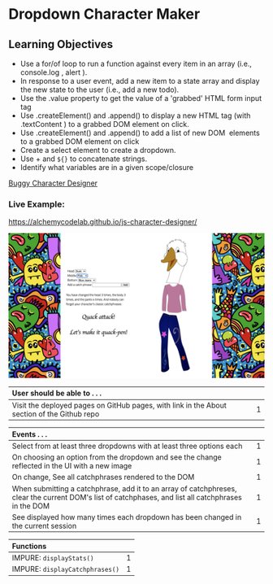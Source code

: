 # Dropdown Character Maker

## Learning Objectives
- Use a for/of  loop to run a function against every item in an array (i.e., console.log , alert ).
- In response to a user event, add a new item to a state array and display the new state to the user (i.e., add a new todo).
- Use the .value  property to get the value of a 'grabbed' HTML form input tag
- Use .createElement() and .append()  to display a new HTML tag (with .textContent ) to a grabbed DOM element on click.
- Use .createElement() and .append()  to add a list of new DOM  elements to a grabbed DOM element on click
- Create a select element to create a dropdown.
- Use + and `${}` to concatenate strings.
- Identify what variables are in a given scope/closure

[Buggy Character Designer](https://github.com/alchemycodelab/buggy-js-character-designer)

### Live Example:
https://alchemycodelab.github.io/js-character-designer/

![](./assets/character-designer.png)

| User should be able to . . .                                                         |             |
| :----------------------------------------------------------------------------------| ----------: |
| Visit the deployed pages on GitHub pages, with link in the About section of the Github repo |    1 |

| Events . . .                                                         |             |
| :----------------------------------------------------------------------------------- | ----------: |
| Select from at least three dropdowns with at least three options each                |           1 |
| On choosing an option from the dropdown and see the change reflected in the UI with a new image |     1 |
| On change, See all catchphrases rendered to the DOM                                             |           1 |
| When submitting a catchphrase, add it to an array of catchphreses, clear the current DOM's list of catchphases, and list all catchphrases in the DOM         |           1 |
| See displayed how many times each dropdown has been changed in the current session   |           1 |

| Functions                                                              |             |
| :----------------------------------------------------------------------------------- | ----------: |
| IMPURE: `displayStats()` | 1 |
| IMPURE: `displayCatchphrases()` | 1 |


